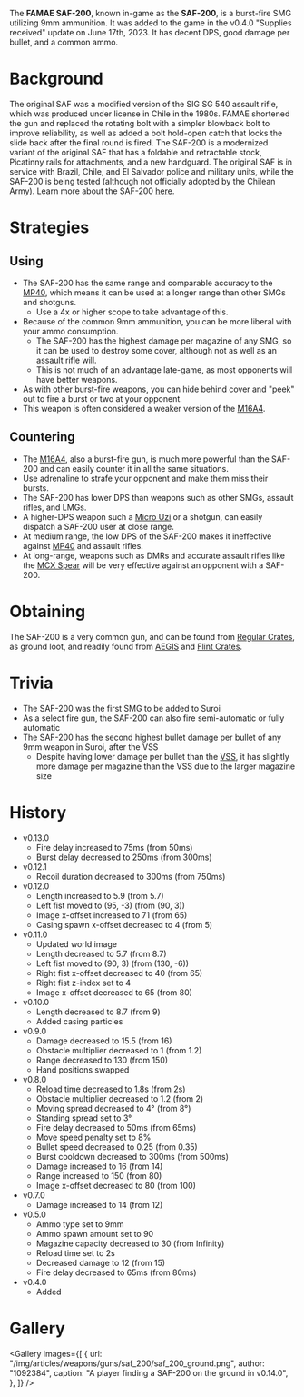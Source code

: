 The **FAMAE SAF-200**, known in-game as the **SAF-200**, is a burst-fire SMG utilizing 9mm ammunition. It was added to the game in the v0.4.0 "Supplies received" update on June 17th, 2023. It has decent DPS, good damage per bullet, and a common ammo.

# Background

The original SAF was a modified version of the SIG SG 540 assault rifle, which was produced under license in Chile in the 1980s. FAMAE shortened the gun and replaced the rotating bolt with a simpler blowback bolt to improve reliability, as well as added a bolt hold-open catch that locks the slide back after the final round is fired. The SAF-200 is a modernized variant of the original SAF that has a foldable and retractable stock, Picatinny rails for attachments, and a new handguard. The original SAF is in service with Brazil, Chile, and El Salvador police and military units, while the SAF-200 is being tested (although not officially adopted by the Chilean Army). Learn more about the SAF-200 [here](https://en.wikipedia.org/wiki/FAMAE_SAF).

# Strategies

## Using

- The SAF-200 has the same range and comparable accuracy to the [MP40](/weapons/guns/mp40), which means it can be used at a longer range than other SMGs and shotguns.
  - Use a 4x or higher scope to take advantage of this.
- Because of the common 9mm ammunition, you can be more liberal with your ammo consumption.
  - The SAF-200 has the highest damage per magazine of any SMG, so it can be used to destroy some cover, although not as well as an assault rifle will.
  - This is not much of an advantage late-game, as most opponents will have better weapons.
- As with other burst-fire weapons, you can hide behind cover and "peek" out to fire a burst or two at your opponent.
- This weapon is often considered a weaker version of the [M16A4](/weapons/guns/m16a4).

## Countering

- The [M16A4](/weapons/guns/m16a4), also a burst-fire gun, is much more powerful than the SAF-200 and can easily counter it in all the same situations.
- Use adrenaline to strafe your opponent and make them miss their bursts.
- The SAF-200 has lower DPS than weapons such as other SMGs, assault rifles, and LMGs.
- A higher-DPS weapon such a [Micro Uzi](/weapons/guns/micro_uzi) or a shotgun, can easily dispatch a SAF-200 user at close range.
- At medium range, the low DPS of the SAF-200 makes it ineffective against [MP40](/weapons/guns/mp40) and assault rifles.
- At long-range, weapons such as DMRs and accurate assault rifles like the [MCX Spear](/weapons/guns/mcx_spear) will be very effective against an opponent with a SAF-200.

# Obtaining

The SAF-200 is a very common gun, and can be found from [Regular Crates](/obstacles/regular_crate), as ground loot, and readily found from [AEGIS](/obstacles/aegis_crate) and [Flint Crates](/obstacles/flint_crate).

# Trivia

- The SAF-200 was the first SMG to be added to Suroi
- As a select fire gun, the SAF-200 can also fire semi-automatic or fully automatic
- The SAF-200 has the second highest bullet damage per bullet of any 9mm weapon in Suroi, after the VSS
  - Despite having lower damage per bullet than the [VSS](/weapons/guns/vss), it has slightly more damage per magazine than the VSS due to the larger magazine size

# History

- v0.13.0
  - Fire delay increased to 75ms (from 50ms)
  - Burst delay decreased to 250ms (from 300ms)
- v0.12.1
  - Recoil duration decreased to 300ms (from 750ms)
- v0.12.0
  - Length increased to 5.9 (from 5.7)
  - Left fist moved to (95, -3) (from (90, 3))
  - Image x-offset increased to 71 (from 65)
  - Casing spawn x-offset decreased to 4 (from 5)
- v0.11.0
  - Updated world image
  - Length decreased to 5.7 (from 8.7)
  - Left fist moved to (90, 3) (from (130, -6))
  - Right fist x-offset decreased to 40 (from 65)
  - Right fist z-index set to 4
  - Image x-offset decreased to 65 (from 80)
- v0.10.0
  - Length decreased to 8.7 (from 9)
  - Added casing particles
- v0.9.0
  - Damage decreased to 15.5 (from 16)
  - Obstacle multiplier decreased to 1 (from 1.2)
  - Range decreased to 130 (from 150)
  - Hand positions swapped
- v0.8.0
  - Reload time decreased to 1.8s (from 2s)
  - Obstacle multiplier decreased to 1.2 (from 2)
  - Moving spread decreased to 4° (from 8°)
  - Standing spread set to 3°
  - Fire delay decreased to 50ms (from 65ms)
  - Move speed penalty set to 8%
  - Bullet speed decreased to 0.25 (from 0.35)
  - Burst cooldown decreased to 300ms (from 500ms)
  - Damage increased to 16 (from 14)
  - Range increased to 150 (from 80)
  - Image x-offset decreased to 80 (from 100)
- v0.7.0
  - Damage increased to 14 (from 12)
- v0.5.0
  - Ammo type set to 9mm
  - Ammo spawn amount set to 90
  - Magazine capacity decreased to 30 (from Infinity)
  - Reload time set to 2s
  - Decreased damage to 12 (from 15)
  - Fire delay decreased to 65ms (from 80ms)
- v0.4.0
  - Added

# Gallery

<Gallery
  images={[
    {
      url: "/img/articles/weapons/guns/saf_200/saf_200_ground.png",
      author: "1092384",
      caption: "A player finding a SAF-200 on the ground in v0.14.0",
    },
  ]}
/>
